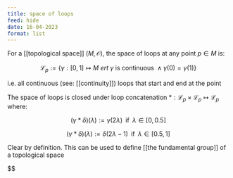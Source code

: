```yaml
---
title: space of loops
feed: hide
date: 16-04-2023
format: list
---
```



For a [[topological space]] $(M, \mathcal O)$, the space of loops at any point $p\in M$ is: 

$$
\mathscr L_p := \{\gamma:[0,1]\mapsto M\ ert\ \gamma\ \text{is continuous} \ \land \gamma(0) = \gamma(1)\}
$$

i.e. all continuous (see: [[continuity]]) loops that start and end at the point

The space of loops is closed under loop concatenation $\ast: \mathscr L_p \times \mathscr L_p \mapsto \mathscr L_p$ where:

$$
(\gamma\ast\delta)(\lambda):=\gamma(2\lambda) \;\; \text{if}  \;\; \lambda\in[0,0.5]
$$



$$(\gamma\ast\delta)(\lambda):=\delta(2\lambda-1) \;\; \text{if}  \;\; \lambda\in[0.5,1]$$


Clear by definition. This can be used to define [[the fundamental group]] of a topological space

$$